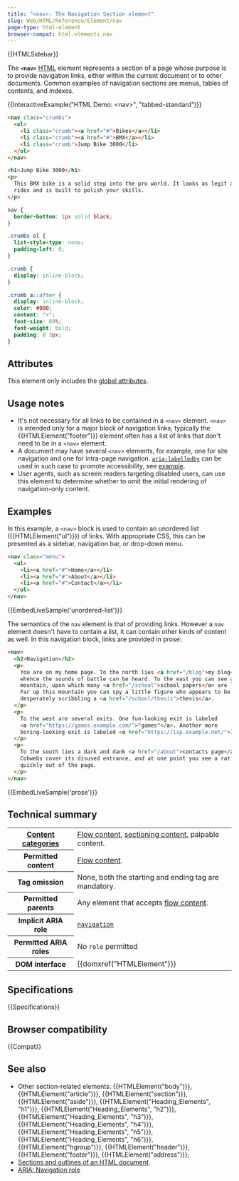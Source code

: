 ```yaml
---
title: "<nav>: The Navigation Section element"
slug: Web/HTML/Reference/Element/nav
page-type: html-element
browser-compat: html.elements.nav
---
```


{{HTMLSidebar}}

The **`<nav>`** [HTML](/en-US/docs/Web/HTML) element represents a section of a page whose purpose is to provide navigation links, either within the current document or to other documents. Common examples of navigation sections are menus, tables of contents, and indexes.

{{InteractiveExample("HTML Demo: &lt;nav&gt;", "tabbed-standard")}}

```html interactive-example
<nav class="crumbs">
  <ol>
    <li class="crumb"><a href="#">Bikes</a></li>
    <li class="crumb"><a href="#">BMX</a></li>
    <li class="crumb">Jump Bike 3000</li>
  </ol>
</nav>

<h1>Jump Bike 3000</h1>
<p>
  This BMX bike is a solid step into the pro world. It looks as legit as it
  rides and is built to polish your skills.
</p>
```

```css interactive-example
nav {
  border-bottom: 1px solid black;
}

.crumbs ol {
  list-style-type: none;
  padding-left: 0;
}

.crumb {
  display: inline-block;
}

.crumb a::after {
  display: inline-block;
  color: #000;
  content: ">";
  font-size: 80%;
  font-weight: bold;
  padding: 0 3px;
}
```

## Attributes

This element only includes the [global attributes](/en-US/docs/Web/HTML/Global_attributes).

## Usage notes

- It's not necessary for all links to be contained in a `<nav>` element. `<nav>` is intended only for a major block of navigation links; typically the {{HTMLElement("footer")}} element often has a list of links that don't need to be in a `<nav>` element.
- A document may have several `<nav>` elements, for example, one for site navigation and one for intra-page navigation. [`aria-labelledby`](/en-US/docs/Web/Accessibility/ARIA/Reference/Attributes/aria-labelledby) can be used in such case to promote accessibility, see [example](/en-US/docs/Web/HTML/Reference/Element/Heading_Elements#labeling_section_content).
- User agents, such as screen readers targeting disabled users, can use this element to determine whether to omit the initial rendering of navigation-only content.

## Examples

In this example, a `<nav>` block is used to contain an unordered list ({{HTMLElement("ul")}}) of links. With appropriate CSS, this can be presented as a sidebar, navigation bar, or drop-down menu.

```html live-sample___unordered-list
<nav class="menu">
  <ul>
    <li><a href="#">Home</a></li>
    <li><a href="#">About</a></li>
    <li><a href="#">Contact</a></li>
  </ul>
</nav>
```

{{EmbedLiveSample('unordered-list')}}

The semantics of the `nav` element is that of providing links. However a `nav` element doesn't have to contain a list, it can contain other kinds of content as well. In this navigation block, links are provided in prose:

```html live-sample___prose
<nav>
  <h2>Navigation</h2>
  <p>
    You are on my home page. To the north lies <a href="/blog">my blog</a>, from
    whence the sounds of battle can be heard. To the east you can see a large
    mountain, upon which many <a href="/school">school papers</a> are littered.
    Far up this mountain you can spy a little figure who appears to be me,
    desperately scribbling a <a href="/school/thesis">thesis</a>.
  </p>
  <p>
    To the west are several exits. One fun-looking exit is labeled
    <a href="https://games.example.com/">"games"</a>. Another more
    boring-looking exit is labeled <a href="https://isp.example.net/">ISP™</a>.
  </p>
  <p>
    To the south lies a dark and dank <a href="/about">contacts page</a>.
    Cobwebs cover its disused entrance, and at one point you see a rat run
    quickly out of the page.
  </p>
</nav>
```

{{EmbedLiveSample('prose')}}

## Technical summary

<table class="properties">
  <tbody>
    <tr>
      <th scope="row">
        <a href="/en-US/docs/Web/HTML/Content_categories"
          >Content categories</a
        >
      </th>
      <td>
        <a href="/en-US/docs/Web/HTML/Content_categories#flow_content"
          >Flow content</a
        >,
        <a
          href="/en-US/docs/Web/HTML/Content_categories#sectioning_content"
          >sectioning content</a
        >, palpable content.
      </td>
    </tr>
    <tr>
      <th scope="row">Permitted content</th>
      <td>
        <a href="/en-US/docs/Web/HTML/Content_categories#flow_content"
          >Flow content</a
        >.
      </td>
    </tr>
    <tr>
      <th scope="row">Tag omission</th>
      <td>None, both the starting and ending tag are mandatory.</td>
    </tr>
    <tr>
      <th scope="row">Permitted parents</th>
      <td>
        Any element that accepts
        <a href="/en-US/docs/Web/HTML/Content_categories#flow_content"
          >flow content</a
        >.
      </td>
    </tr>
    <tr>
      <th scope="row">Implicit ARIA role</th>
      <td>
        <code
          ><a href="/en-US/docs/Web/Accessibility/ARIA/Reference/Roles/navigation_role"
            >navigation</a
          ></code
        >
      </td>
    </tr>
    <tr>
      <th scope="row">Permitted ARIA roles</th>
      <td>No <code>role</code> permitted</td>
    </tr>
    <tr>
      <th scope="row">DOM interface</th>
      <td>{{domxref("HTMLElement")}}</td>
    </tr>
  </tbody>
</table>

## Specifications

{{Specifications}}

## Browser compatibility

{{Compat}}

## See also

- Other section-related elements: {{HTMLElement("body")}}, {{HTMLElement("article")}}, {{HTMLElement("section")}}, {{HTMLElement("aside")}}, {{HTMLElement("Heading_Elements", "h1")}}, {{HTMLElement("Heading_Elements", "h2")}}, {{HTMLElement("Heading_Elements", "h3")}}, {{HTMLElement("Heading_Elements", "h4")}}, {{HTMLElement("Heading_Elements", "h5")}}, {{HTMLElement("Heading_Elements", "h6")}}, {{HTMLElement("hgroup")}}, {{HTMLElement("header")}}, {{HTMLElement("footer")}}, {{HTMLElement("address")}};
- [Sections and outlines of an HTML document](/en-US/docs/Web/HTML/Reference/Element/Heading_Elements).
- [ARIA: Navigation role](/en-US/docs/Web/Accessibility/ARIA/Reference/Roles/navigation_role)
